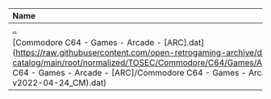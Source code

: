|Name|Size|
|:---|---:|
|[..](../index.html)|DIR|
|[Commodore C64 - Games - Arcade - [ARC].dat](https://raw.githubusercontent.com/open-retrogaming-archive/dat-catalog/main/root/normalized/TOSEC/Commodore/C64/Games/Arcade/[ARC]/Commodore C64 - Games - Arcade - [ARC]/Commodore C64 - Games - Arcade - [ARC] (TOSEC-v2022-04-24_CM).dat)|1298|

